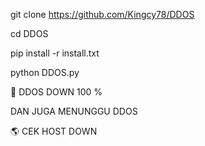
git clone https://github.com/Kingcy78/DDOS

cd DDOS

pip install -r install.txt

python DDOS.py

🥷 DDOS DOWN 100 %

DAN JUGA MENUNGGU DDOS 

🌎 CEK HOST DOWN
